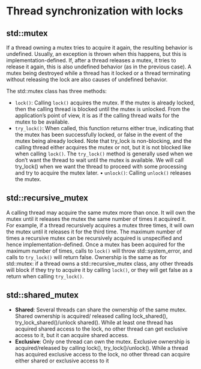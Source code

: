 # Thread synchronization with locks

## std::mutex

If a thread owning a mutex tries to acquire it again, the resulting behavior is undefined. Usually, an exception is thrown when this happens, but this is implementation-defined. If, after a thread releases a mutex, it tries to release it again, this is also undefined behavior (as in the previous case). A mutex being destroyed while a thread has it locked or a thread terminating without releasing the lock are also causes of undefined behavior.

The std::mutex class has three methods:
- `lock()`: Calling `lock()` acquires the mutex. If the mutex is already locked, then the calling thread is blocked until the mutex is unlocked. From the application’s point of view, it is as if the calling thread waits for the mutex to be available.
- `try_lock()`: When called, this function returns either true, indicating that the mutex has been successfully locked, or false in the event of the mutex being already locked. Note that try_lock is non-blocking, and the calling thread either acquires the mutex or not, but it is not blocked like when calling `lock()`. The `try_lock()` method is generally used when we don’t want the thread to wait until the mutex is available. We will call try_lock() when we want the thread to proceed with some processing and try to acquire the mutex later.
• `unlock()`: Calling `unlock()` releases the mutex.

## std::recursive_mutex

A calling thread may acquire the same mutex more than once. It will own the mutex until it releases the mutex the same number of times it acquired it. For example, if a thread recursively acquires a mutex three times, it will own the mutex until it releases it for the third time. The maximum number of times a recursive mutex can be recursively acquired is unspecified and hence implementation-defined. Once a mutex has been acquired for the maximum number of times, calls to `lock()` will throw std::system_error, and calls to `try_lock()` will return false. Ownership is the same as for std::mutex: if a thread owns a std::recursive_mutex class, any other threads will block if they try to acquire it by calling `lock()`, or they will get false as a return when calling `try_lock()`.

## std::shared_mutex

- **Shared**: Several threads can share the ownership of the same mutex. Shared ownership is acquired/ released calling lock_shared(), try_lock_shared()/unlock shared(). While at least one thread has acquired shared access to the lock, no other thread can get exclusive access to it, but it can acquire shared access.
- **Exclusive**: Only one thread can own the mutex. Exclusive ownership is acquired/released by calling lock(), try_lock()/unlock(). While a thread has acquired exclusive access to the lock, no other thread can acquire either shared or exclusive access to it

